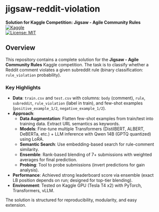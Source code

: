 # jigsaw-reddit-violation

**Solution for Kaggle Competition: Jigsaw - Agile Community Rules**  
[![Kaggle](https://img.shields.io/badge/Kaggle-Competition-blue)](https://www.kaggle.com/competitions/jigsaw-agile-community-rules)  
[![License: MIT](https://img.shields.io/badge/License-MIT-yellow.svg)](https://opensource.org/licenses/MIT)

## Overview
This repository contains a complete solution for the **Jigsaw - Agile Community Rules** Kaggle competition. The task is to classify whether a Reddit comment violates a given subreddit rule (binary classification: `rule_violation` probability).

### Key Highlights
- **Data**: `train.csv` and `test.csv` with columns: `body` (comment), `rule`, `subreddit`, `rule_violation` (label in train), and few-shot examples (`positive_example_1/2`, `negative_example_1/2`).
- **Approach**:
  - **Data Augmentation**: Flatten few-shot examples from train/test into training data. Extract URL semantics as keywords.
  - **Models**: Fine-tune multiple Transformers (DistilBERT, ALBERT, DeBERTa, etc.) + LLM inference with Qwen 14B (GPTQ quantized) using LoRA.
  - **Semantic Search**: Use embedding-based search for rule-comment similarity.
  - **Ensemble**: Rank-based blending of 7+ submissions with weighted averages for final prediction.
  - **Probing**: Tool to probe submissions (invert predictions for gain analysis).
- **Performance**: Achieved strong leaderboard score via ensemble (exact LB position depends on run; designed for top-tier blending).
- **Environment**: Tested on Kaggle GPU (Tesla T4 x2) with PyTorch, Transformers, vLLM.

The solution is structured for reproducibility, modularity, and easy extension.
